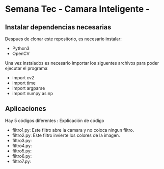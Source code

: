 # Semana Tec - Camara Inteligente -

## Instalar dependencias necesarias

Despues de clonar este repositorio, es necesario instalar:

- Python3
- OpenCV

Una vez instalados es necesario importar los siguentes archivos para poder ejecutar el programa:
- import cv2
- import time
- import argparse
- import numpy as np

## Aplicaciones

Hay 5 códigos diferentes :
Explicación de código
- filtro1.py: Este filtro abre la camara y no coloca ningun filtro. 
- filtro2.py: Este filtro invierte los colores de la imagen.
- filtro3.py:
- filtro4.py:
- filtro5.py:
- filtro6.py:
- filtro7.py:
